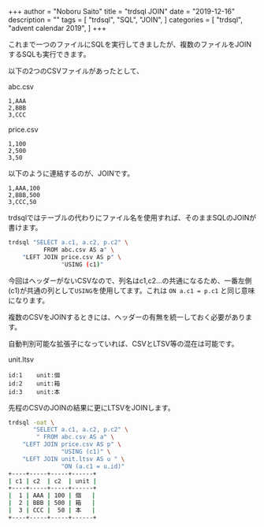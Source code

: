 +++
author = "Noboru Saito"
title = "trdsql JOIN"
date = "2019-12-16"
description = ""
tags = [
    "trdsql",
    "SQL",
	"JOIN",
]
categories = [
    "trdsql",
    "advent calendar 2019",
]
+++

これまで一つのファイルにSQLを実行してきましたが、複数のファイルをJOINするSQLも実行できます。

以下の2つのCSVファイルがあったとして、

abc.csv
```CSV
1,AAA
2,BBB
3,CCC
```

price.csv
```CSV
1,100
2,500
3,50
```

以下のように連結するのが、JOINです。

```CSV
1,AAA,100
2,BBB,500
3,CCC,50
```

trdsqlではテーブルの代わりにファイル名を使用すれば、そのままSQLのJOINが書けます。

```sh
trdsql "SELECT a.c1, a.c2, p.c2" \
          FROM abc.csv AS a" \
    "LEFT JOIN price.csv AS p" \
               "USING (c1)"
```

今回はヘッダーがないCSVなので、列名はc1,c2...の共通になるため、一番左側(c1)が共通の列として`USING`を使用してます。これは `ON a.c1 = p.c1` と同じ意味になります。

複数のCSVをJOINするときには、ヘッダーの有無を統一しておく必要があります。

自動判別可能な拡張子になっていれば、CSVとLTSV等の混在は可能です。

unit.ltsv
```LTSV
id:1	unit:個
id:2	unit:箱
id:3	unit:本
```

先程のCSVのJOINの結果に更にLTSVをJOINします。

```sh
trdsql -oat \
       "SELECT a.c1, a.c2, p.c2" \
        " FROM abc.csv AS a" \
    "LEFT JOIN price.csv AS p" \
               "USING (c1)" \
    "LEFT JOIN unit.ltsv AS u " \
               "ON (a.c1 = u.id)"
+----+-----+-----+------+
| c1 | c2  | c2  | unit |
+----+-----+-----+------+
|  1 | AAA | 100 | 個   |
|  2 | BBB | 500 | 箱   |
|  3 | CCC |  50 | 本   |
+----+-----+-----+------+
```
